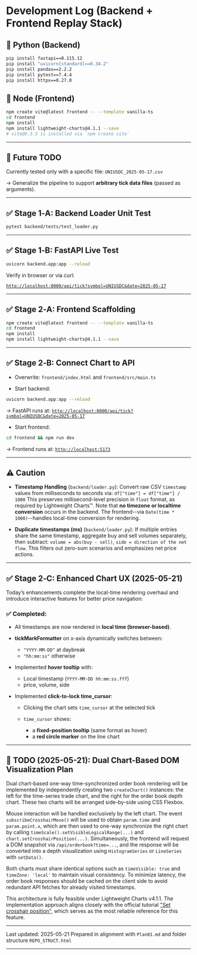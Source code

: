 # Development Log (Backend + Frontend Replay Stack)

## 🐍 Python (Backend)

```bash
pip install fastapi==0.115.12
pip install "uvicorn[standard]==0.34.2"
pip install pandas==2.2.2
pip install pytest==7.4.4
pip install httpx==0.27.0
````

## 🧩 Node (Frontend)

```bash
npm create vite@latest frontend -- --template vanilla-ts
cd frontend
npm install
npm install lightweight-charts@4.1.1 --save
# vite@6.3.5 is installed via `npm create vite`
```

---

## 🔧 Future TODO

Currently tested only with a specific file:
`UNIUSDC_2025-05-17.csv`

→ Generalize the pipeline to support **arbitrary tick data files**
(passed as arguments).

---

## ✅ Stage 1‑A: Backend Loader Unit Test

```bash
pytest backend/tests/test_loader.py
```

---

## ✅ Stage 1‑B: FastAPI Live Test

```bash
uvicorn backend.app:app --reload
```

Verify in browser or via curl:

[`http://localhost:8000/api/tick?symbol=UNIUSDC&date=2025-05-17`](http://localhost:8000/api/tick?symbol=UNIUSDC&date=2025-05-17)

---

## ✅ Stage 2‑A: Frontend Scaffolding

```bash
npm create vite@latest frontend -- --template vanilla-ts
cd frontend
npm install
npm install lightweight-charts@4.1.1 --save
```

---

## ✅ Stage 2‑B: Connect Chart to API

* Overwrite:
  `frontend/index.html` and `frontend/src/main.ts`

* Start backend:

```bash
uvicorn backend.app:app --reload
```

→ FastAPI runs at:
[`http://localhost:8000/api/tick?symbol=UNIUSDC&date=2025-05-17`](http://localhost:8000/api/tick?symbol=UNIUSDC&date=2025-05-17)

* Start frontend:

```bash
cd frontend && npm run dev
```

→ Frontend runs at:
[`http://localhost:5173`](http://localhost:5173)

---

## ⚠️ Caution

* **Timestamp Handling** (`backend/loader.py`):
  Convert raw CSV `timestamp` values from milliseconds to seconds via:
  `df["time"] = df["time"] / 1000`
  This preserves millisecond-level precision in `float` format,
  as required by Lightweight Charts™.
  Note that **no timezone or localtime conversion** occurs in the backend.
  The frontend--via `Date(time * 1000)`--handles local-time conversion for rendering.

* **Duplicate timestamps (ms)** (`backend/loader.py`):
  If multiple entries share the same timestamp,
  aggregate buy and sell volumes separately, then subtract:
  `volume = abs(buy - sell)`, `side = direction of the net flow`.
  This filters out zero-sum scenarios and emphasizes net price actions.

---

## ✅ Stage 2‑C: Enhanced Chart UX (2025-05-21)

Today’s enhancements complete the local-time rendering overhaul and introduce
interactive features for better price navigation:

### ✅ Completed:

* All timestamps are now rendered in **local time (browser-based)**.

* **tickMarkFormatter** on x-axis dynamically switches between:

  * `"YYYY-MM-DD"` at daybreak
  * `"hh:mm:ss"` otherwise

* Implemented **hover tooltip** with:

  * Local timestamp (`YYYY-MM-DD hh:mm:ss.fff`)
  * price, volume, side

* Implemented **click-to-lock time\_cursor**:

  * Clicking the chart sets `time_cursor` at the selected tick
  * `time_cursor` shows:

    * a **fixed-position tooltip** (same format as hover)
    * a **red circle marker** on the line chart

---

## 🧭 TODO (2025-05-21): Dual Chart-Based DOM Visualization Plan

Dual chart-based one-way time-synchronized order book rendering will be 
implemented by independently creating two `createChart()` instances: 
the left for the time-series trade chart, and the right for the order book 
depth chart. These two charts will be arranged side-by-side using CSS Flexbox.

Mouse interaction will be handled exclusively by the left chart. The event 
`subscribeCrosshairMove()` will be used to obtain `param.time` and 
`param.point.x`, which are then used to one-way synchronize the right chart by 
calling `timeScale().setVisibleLogicalRange(...)` and 
`chart.setCrosshairPosition(...)`. Simultaneously, the frontend will request 
a DOM snapshot via `/api/orderbook?time=...`, and the response will be 
converted into a depth visualization using `HistogramSeries` or 
`LineSeries` with `setData()`.

Both charts must share identical options such as `timeVisible: true` and 
`timeZone: 'local'` to maintain visual consistency. To minimize latency, 
the order book responses should be cached on the client side to avoid 
redundant API fetches for already visited timestamps.

This architecture is fully feasible under Lightweight Charts v4.1.1. 
The implementation approach aligns closely with the official tutorial 
["Set crosshair position"](https://tradingview.github.io/lightweight-charts/tutorials/how_to/set-crosshair-position), 
which serves as the most reliable reference for this feature.

---


Last updated: 2025-05-21
Prepared in alignment with `Plan01.md` and folder structure `REPO_STRUCT.html`

---
